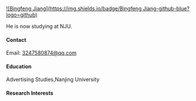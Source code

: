 

[![Bingfeng Jiang](https://img.shields.io/badge/Bingfeng Jiang-github-blue?logo=github)](https://github.com/yunxinghe432)

He is now studying at NJU.

#### Contact

Email: 3247580874@qq.com

#### Education
Advertising Studies,Nanjing University

#### Research Interests


